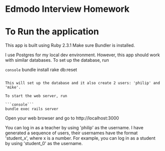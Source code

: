 # Edmodo Interview Homework

# To Run the application

This app is built using Ruby 2.3.1
Make sure Bundler is installed.

I use Postgres for my local dev environment.
However, this app should work with similar databases.
To set up the database, run

```console```
bundle install
rake db:reset
```

This will set up the database and it also create 2 users: 'philip' and 'mike'.

To start the web server, run

```console```
bundle exec rails server
```

Open your web browser and go to http://localhost:3000

You can log in as a teacher by using 'philip' as the username.
I have generated a sequence of users, their usernames have the format 'student_x', where x is a number.
For example, you can log in as a student by using 'student_0' as the username.
